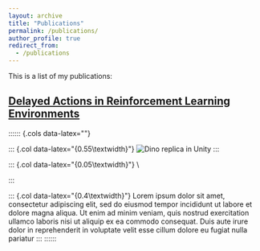 ```yaml
---
layout: archive
title: "Publications"
permalink: /publications/
author_profile: true
redirect_from:
  - /publications
---
```


This is a list of my publications: 

## [Delayed Actions in Reinforcement Learning Environments](https://medium.com/@markelovdp/delayed-actions-in-reinforcement-learning-environments-16125a7d731c)

:::::: {.cols data-latex=""}

::: {.col data-latex="{0.55\textwidth}"}
![Dino replica in Unity](https://media.giphy.com/media/YOkl7ox9OMctplxaGg/giphy.gif)
:::

::: {.col data-latex="{0.05\textwidth}"}
\ 
<!-- an empty Div (with a white space), serving as
a column separator -->
:::

::: {.col data-latex="{0.4\textwidth}"}
Lorem ipsum dolor sit amet, consectetur adipiscing elit, sed do
eiusmod tempor incididunt ut labore et dolore magna aliqua. Ut
enim ad minim veniam, quis nostrud exercitation ullamco laboris
nisi ut aliquip ex ea commodo consequat. Duis aute irure dolor
in reprehenderit in voluptate velit esse cillum dolore eu fugiat
nulla pariatur
:::
::::::